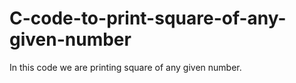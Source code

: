 # C-code-to-print-square-of-any-given-number
In this code we are printing square of any given number.
